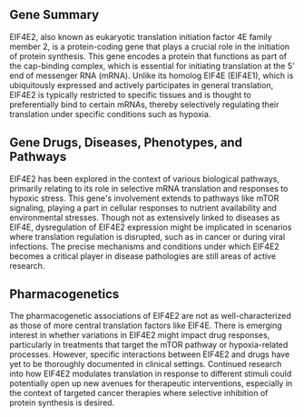 ## Gene Summary
EIF4E2, also known as eukaryotic translation initiation factor 4E family member 2, is a protein-coding gene that plays a crucial role in the initiation of protein synthesis. This gene encodes a protein that functions as part of the cap-binding complex, which is essential for initiating translation at the 5' end of messenger RNA (mRNA). Unlike its homolog EIF4E (EIF4E1), which is ubiquitously expressed and actively participates in general translation, EIF4E2 is typically restricted to specific tissues and is thought to preferentially bind to certain mRNAs, thereby selectively regulating their translation under specific conditions such as hypoxia.

## Gene Drugs, Diseases, Phenotypes, and Pathways
EIF4E2 has been explored in the context of various biological pathways, primarily relating to its role in selective mRNA translation and responses to hypoxic stress. This gene's involvement extends to pathways like mTOR signaling, playing a part in cellular responses to nutrient availability and environmental stresses. Though not as extensively linked to diseases as EIF4E, dysregulation of EIF4E2 expression might be implicated in scenarios where translation regulation is disrupted, such as in cancer or during viral infections. The precise mechanisms and conditions under which EIF4E2 becomes a critical player in disease pathologies are still areas of active research.

## Pharmacogenetics
The pharmacogenetic associations of EIF4E2 are not as well-characterized as those of more central translation factors like EIF4E. There is emerging interest in whether variations in EIF4E2 might impact drug responses, particularly in treatments that target the mTOR pathway or hypoxia-related processes. However, specific interactions between EIF4E2 and drugs have yet to be thoroughly documented in clinical settings. Continued research into how EIF4E2 modulates translation in response to different stimuli could potentially open up new avenues for therapeutic interventions, especially in the context of targeted cancer therapies where selective inhibition of protein synthesis is desired.